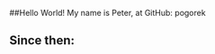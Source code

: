 <html>
<head>
    <title>My programing path.</title>
</head>
<body>

##Hello World! 
My name is Peter, at GitHub: pogorek

## Since then: 



</body>
</html>
